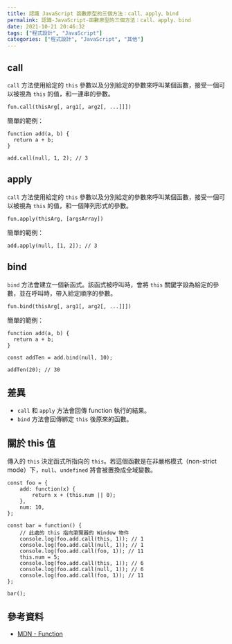 ```yaml
---
title: 認識 JavaScript 函數原型的三個方法：call、apply、bind
permalink: 認識-JavaScript-函數原型的三個方法：call、apply、bind
date: 2021-10-21 20:46:32
tags: ["程式設計", "JavaScript"]
categories: ["程式設計", "JavaScript", "其他"]
---
```


## call

`call` 方法使用給定的 `this` 參數以及分別給定的參數來呼叫某個函數，接受一個可以被視為 `this` 的值，和一連串的參數。

```JS
fun.call(thisArg[, arg1[, arg2[, ...]]])
```

簡單的範例：

```JS
function add(a, b) {
  return a + b;
}

add.call(null, 1, 2); // 3
```

## apply

`call` 方法使用給定的 `this` 參數以及分別給定的參數來呼叫某個函數，接受一個可以被視為 `this` 的值，和一個陣列形式的參數。

```JS
fun.apply(thisArg, [argsArray])
```

簡單的範例：

```JS
add.apply(null, [1, 2]); // 3
```

## bind

`bind` 方法會建立一個新函式。該函式被呼叫時，會將 `this` 關鍵字設為給定的參數，並在呼叫時，帶入給定順序的參數。

```JS
fun.bind(thisArg[, arg1[, arg2[, ...]]])
```

簡單的範例：

```JS
function add(a, b) {
  return a + b;
}

const addTen = add.bind(null, 10);

addTen(20); // 30
```

## 差異

- `call` 和 `apply` 方法會回傳 function 執行的結果。
- `bind` 方法會回傳綁定 `this` 後原來的函數。

## 關於 this 值

傳入的 `this` 決定函式所指向的 `this`。若這個函數是在非嚴格模式（non-strict mode）下，`null`、`undefined` 將會被置換成全域變數。

```JS
const foo = {
    add: function(x) {
        return x + (this.num || 0);
    },
    num: 10,
};

const bar = function() {
    // 此處的 this 指向瀏覽器的 Window 物件
    console.log(foo.add.call(this, 1)); // 1
    console.log(foo.add.call(null, 1)); // 1
    console.log(foo.add.call(foo, 1)); // 11
    this.num = 5;
    console.log(foo.add.call(this, 1)); // 6
    console.log(foo.add.call(null, 1)); // 6
    console.log(foo.add.call(foo, 1)); // 11
};

bar();
```

## 參考資料

- [MDN - Function](https://developer.mozilla.org/zh-TW/docs/Web/JavaScript/Reference/Global_Objects/Function)
